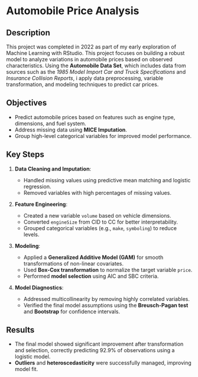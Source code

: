 # Automobile Price Analysis

## Description
This project was completed in 2022 as part of my early exploration of Machine Learning with RStudio.
This project focuses on building a robust model to analyze variations in automobile prices based on observed characteristics. Using the **Automobile Data Set**, which includes data from sources such as the *1985 Model Import Car and Truck Specifications* and *Insurance Collision Reports*, i apply data preprocessing, variable transformation, and modeling techniques to predict car prices.

## Objectives
- Predict automobile prices based on features such as engine type, dimensions, and fuel system.
- Address missing data using **MICE Imputation**.
- Group high-level categorical variables for improved model performance.

## Key Steps
1. **Data Cleaning and Imputation**: 
   - Handled missing values using predictive mean matching and logistic regression.
   - Removed variables with high percentages of missing values.

2. **Feature Engineering**: 
   - Created a new variable `volume` based on vehicle dimensions.
   - Converted `engineSize` from CID to CC for better interpretability.
   - Grouped categorical variables (e.g., `make`, `symboling`) to reduce levels.

3. **Modeling**:
   - Applied a **Generalized Additive Model (GAM)** for smooth transformations of non-linear covariates.
   - Used **Box-Cox transformation** to normalize the target variable `price`.
   - Performed **model selection** using AIC and SBC criteria.

4. **Model Diagnostics**:
   - Addressed multicollinearity by removing highly correlated variables.
   - Verified the final model assumptions using the **Breusch-Pagan test** and **Bootstrap** for confidence intervals.

## Results
- The final model showed significant improvement after transformation and selection, correctly predicting 92.9% of observations using a logistic model.
- **Outliers** and **heteroscedasticity** were successfully managed, improving model fit.

